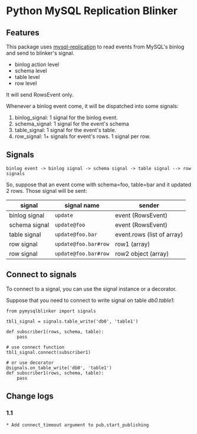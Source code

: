 Python MySQL Replication Blinker
================================

Features
--------

This package uses [mysql-replication](https://github.com/noplay/python-mysql-replication) to read
events from MySQL's binlog and send to blinker's signal.

* binlog action level
* schema level
* table level
* row level

It will send RowsEvent only.

Whenever a binlog event come, it will be dispatched into some signals:

1. binlog_signal: 1 signal for the binlog event.
2. schema_signal: 1 signal for the event's schema
3. table_signal: 1 signal for the event's table.
4. row_signal: 1+ signals for event's rows. 1 signal per row.


Signals
-------

    binlog event -> binlog signal -> schema signal -> table signal --> row signals


So, suppose that an event come with schema=foo, table=bar and it updated 2 rows. Those signal will be sent:


|     signal    |     signal name      |           sender           |
| ------------- | -------------------- | -------------------------- |
| binlog signal | `update`             | event (RowsEvent)          |
| schema signal | `update@foo`         | event (RowsEvent)          |
| table signal  | `update@foo.bar`     | event.rows (list of array) |
| row signal    | `update@foo.bar#row` | row1  (array)              |
| row signal    | `update@foo.bar#row` | row2 object (array)        |


Connect to signals
------------------

To connect to a signal, you can use the signal instance or a decorator.

Suppose that you need to connect to write signal on table *db0.table1*:

    from pymysqlblinker import signals

    tbl1_signal = signals.table_write('db0', 'table1')

    def subscriber1(rows, schema, table):
        pass

    # use connect function
    tbl1_signal.connect(subscriber1)

    # or use decorator
    @signals.on_table_write('db0', 'table1')
    def subscriber1(rows, schema, table):
        pass


Change logs
-----------

### 1.1

    * Add connect_timeout argument to pub.start_publishing
